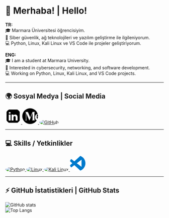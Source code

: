 # 👋 Merhaba! | Hello!

**TR:**  
🎓 Marmara Üniversitesi öğrencisiyim.  
🔐 Siber güvenlik, ağ teknolojileri ve yazılım geliştirme ile ilgileniyorum.  
💻 Python, Linux, Kali Linux ve VS Code ile projeler geliştiriyorum.  

**ENG:**  
🎓 I am a student at Marmara University.  
🔐 Interested in cybersecurity, networking, and software development.  
💻 Working on Python, Linux, Kali Linux, and VS Code projects.  

---

## 🌍 Sosyal Medya | Social Media

<a href="https://www.linkedin.com/in/mehmet-burak-mente%C5%9Fe-00a542315/" target="_blank">
  <img src="https://raw.githubusercontent.com/simple-icons/simple-icons/develop/icons/linkedin.svg" alt="LinkedIn" width="50" height="50" style="border-radius:50%"/>
</a>
<a href="https://medium.com/@burakmentese16" target="_blank">
  <img src="https://raw.githubusercontent.com/simple-icons/simple-icons/develop/icons/medium.svg" alt="Medium" width="50" height="50" style="border-radius:50%"/>
</a>
<a href="https://github.com/BurakHINGE" target="_blank">
  <img src="https://raw.githubusercontent.com/simple-icons/simple-icons/develop/icons/github.svg" alt="GitHub" width="50" height="50" style="border-radius:50%"/>
</a>

---

## 💻 Skills / Yetkinlikler

<a href="https://www.python.org/" target="_blank">
  <img src="https://raw.githubusercontent.com/simple-icons/simple-icons/develop/icons/python.svg" alt="Python" width="50" height="50" style="border-radius:50%"/>
</a>
<a href="https://www.kernel.org/" target="_blank">
  <img src="https://raw.githubusercontent.com/simple-icons/simple-icons/develop/icons/linux.svg" alt="Linux" width="50" height="50" style="border-radius:50%"/>
</a>
<a href="https://www.kali.org/" target="_blank">
  <img src="https://raw.githubusercontent.com/kalilinux/kali-icons/master/kali-logo.svg" alt="Kali Linux" width="50" height="50" style="border-radius:50%"/>
</a>
<a href="https://code.visualstudio.com/" target="_blank">
  <img src="https://raw.githubusercontent.com/simple-icons/simple-icons/develop/icons/visualstudiocode.svg" alt="VS Code" width="50" height="50" style="border-radius:50%"/>
</a>

---

## ⚡ GitHub İstatistikleri | GitHub Stats

![GitHub stats](https://github-readme-stats.vercel.app/api?username=BurakHINGE&show_icons=true&theme=radical)  
![Top Langs](https://github-readme-stats.vercel.app/api/top-langs/?username=BurakHINGE&layout=compact)

